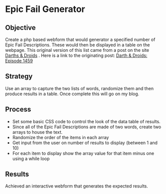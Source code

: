 # Epic Fail Generator

## Objective
Create a php based webform that would generator a specified number of Epic Fail Descriptions.
These would then be displayed in a table on the webpage.  This original version of this list came 
from a post on the site [Darths & Droids](http://www.darthsanddroids.net/) . Here is a link to the 
originating post: [Darth & Droids: Episode 1459 ](http://www.darthsanddroids.net/episodes/1459.html)

## Strategy
Use an array to capture the two lists of words, randomize them and then produce results in a table.
Once complete this will go on my blog.

## Process
* Set some basic CSS code to control the look of the data table of results.
* Since all of the Epic Fail Descriptions are made of two words, create two arrays to house the text.
* Randomize the order of the items in each array
* Get input from the user on number of results to display (between 1 and 10)
* For each item to display show the array value for that item minus one using a while loop

## Results
Achieved an interactive webform that generates the expected results.
